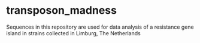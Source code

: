 # transposon_madness

Sequences in this repository are used for data analysis of a resistance gene island in strains collected in Limburg, The Netherlands
